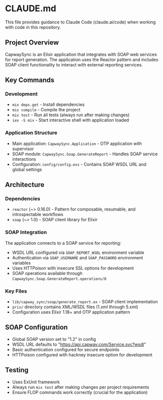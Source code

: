 # CLAUDE.md

This file provides guidance to Claude Code (claude.ai/code) when working with code in this repository.

## Project Overview

CapwaySync is an Elixir application that integrates with SOAP web services for report generation. The application uses the Reactor pattern and includes SOAP client functionality to interact with external reporting services.

## Key Commands

### Development
- `mix deps.get` - Install dependencies
- `mix compile` - Compile the project
- `mix test` - Run all tests (always run after making changes)
- `iex -S mix` - Start interactive shell with application loaded

### Application Structure
- Main application: `CapwaySync.Application` - OTP application with supervisor
- SOAP module: `CapwaySync.Soap.GenerateReport` - Handles SOAP service interactions
- Configuration: `config/config.exs` - Contains SOAP WSDL URL and global settings

## Architecture

### Dependencies
- `reactor` (~> 0.16.0) - Pattern for composable, resumable, and introspectable workflows
- `soap` (~> 1.0) - SOAP client library for Elixir

### SOAP Integration
The application connects to a SOAP service for reporting:
- WSDL URL configured via `SOAP_REPORT_WSDL` environment variable
- Authentication via `SOAP_USERNAME` and `SOAP_PASSWORD` environment variables
- Uses HTTPoison with insecure SSL options for development
- SOAP operations available through `CapwaySync.Soap.GenerateReport.operations/0`

### Key Files
- `lib/capway_sync/soap/generate_report.ex` - SOAP client implementation
- `priv/` directory contains XML/WSDL files (1.xml through 5.xml)
- Configuration uses Elixir 1.18+ and OTP application pattern

## SOAP Configuration
- Global SOAP version set to "1.2" in config
- WSDL URL defaults to "https://api.capway.com/Service.svc?wsdl"
- Basic authentication configured for secure endpoints
- HTTPoison configured with hackney insecure option for development

## Testing
- Uses ExUnit framework
- Always run `mix test` after making changes per project requirements
- Ensure FLOP commands work correctly (crucial for the application)